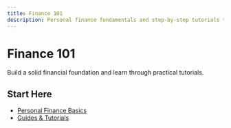 ```yaml
---
title: Finance 101
description: Personal finance fundamentals and step-by-step tutorials to build a strong financial foundation for trading and investing.
---
```


# Finance 101

Build a solid financial foundation and learn through practical tutorials.

## Start Here

- [Personal Finance Basics](/finance-101/personal-finance-basics)
- [Guides & Tutorials](/finance-101/guides-and-tutorials)
